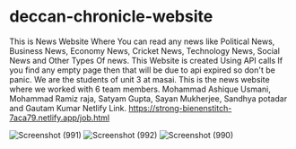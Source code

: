 # deccan-chronicle-website

This is News Website  Where You can read any news like Political News, Business News, Economy News, Cricket News, Technology News, Social News and Other Types Of news.
This Website is created Using API calls If you find any empty page then that will be due to api expired so don't be panic.
We are the students of unit 3 at masai. This is the news website where we worked with 6 team members. Mohammad Ashique Usmani, Mohammad Ramiz raja, Satyam Gupta, Sayan Mukherjee, Sandhya potadar and Gautam Kumar
Netlify Link.
https://strong-bienenstitch-7aca79.netlify.app/job.html




![Screenshot (991)](https://user-images.githubusercontent.com/104290715/189980420-21332541-77b2-49d0-87a8-ebb0896f56da.png)
![Screenshot (992)](https://user-images.githubusercontent.com/104290715/189980431-a0521bff-dbb7-4116-a01b-a1e892bd46a4.png)
![Screenshot (990)](https://user-images.githubusercontent.com/104290715/189980435-a3f51724-2d7e-4f53-8fd4-91e051b5b91c.png)
